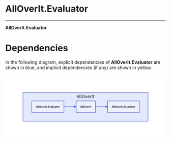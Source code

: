 # AllOverIt.Evaluator
---
**AllOverIt.Evaluator**

# Dependencies
In the following diagram, explicit dependencies of **AllOverIt.Evaluator** are shown in blue, and implicit dependencies (if any) are shown in yellow.

<img src="../../images/dependencies/alloverit-evaluator.png" width="800"/>